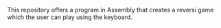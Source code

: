 This repository offers a program in Assembly that creates a reversi game which the user can play using the keyboard.
